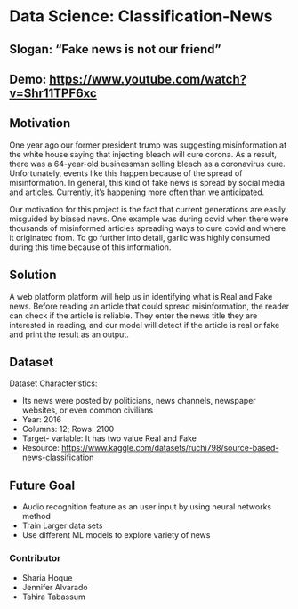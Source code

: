 # Data Science: Classification-News
## Slogan: “Fake news is not our friend”
## Demo: https://www.youtube.com/watch?v=Shr11TPF6xc
## Motivation
One year ago our former president trump was suggesting misinformation at the white house saying that injecting bleach will cure corona. As a result, there was a 64-year-old businessman selling bleach as a coronavirus cure. Unfortunately, events like this happen because of the spread of misinformation. In general, this kind of fake news is spread by social media and articles. Currently, it’s happening more often than we anticipated. 

Our motivation for this project is the fact that current generations are easily misguided by biased news. One example was during covid when there were thousands of misinformed articles spreading ways to cure covid and where it originated from. To go further into detail, garlic was highly consumed during this time because of this information. 

## Solution
A web platform  platform will help us in identifying what is Real and Fake news.
Before reading an article that could spread misinformation, the reader can check if the article is reliable. They enter the news title they are interested in reading, and our model will detect if the article is real or fake and print the result as an output. 
## Dataset 
Dataset Characteristics: 
- Its news were posted by politicians, news channels, newspaper websites, or even common civilians
- Year: 2016
- Columns: 12; Rows: 2100
- Target- variable: It has two value Real and Fake
- Resource: https://www.kaggle.com/datasets/ruchi798/source-based-news-classification

## Future Goal
- Audio recognition feature as an user input by using neural networks method
- Train Larger data sets 
- Use different ML models to explore variety of news

### Contributor
- Sharia Hoque
- Jennifer Alvarado
- Tahira Tabassum
